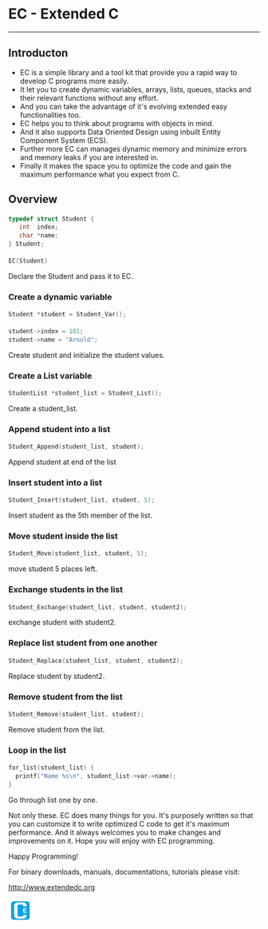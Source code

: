 # EC - Extended C
<hr>
  
## Introducton

 * EC is a simple library and a tool kit that provide you a rapid way to develop C programs more easily.
 * It let you to create dynamic variables, arrays, lists, queues, stacks and their relevant functions without any effort.
 * And you can take the advantage of it's evolving extended easy functionalities too.
 * EC helps you to think about programs with objects in mind.
 * And it also supports Data Oriented Design using inbuilt Entity Component System (ECS).
 * Further more EC can manages dynamic memory and minimize  errors and memory leaks if you are interested in.
 * Finally it makes the space you to optimize the code and gain the maximum performance what you expect from C.

## Overview

```c
typedef struct Student {
   int  index;
   char *name;
} Student;

EC(Student)
```
Declare the Student and pass it to EC.  

### Create a dynamic variable
```c
Student *student = Student_Var();

student->index = 101;
student->name = "Arnold";
```
Create student and initialize the student values.  

### Create a List variable

```c
StudentList *student_list = Student_List();
```
Create a student_list.  

### Append student into a list
```c
Student_Append(student_list, student);
```
Append student at end of the list  

### Insert student into a list
```c
Student_Insert(student_list, student, 5);
```

Insert student as the 5th member of the list. 

### Move student inside the list

```c
Student_Move(student_list, student, 5);
```
move student 5 places left.  

### Exchange students in the list
```c
Student_Exchange(student_list, student, student2);
```
exchange student with student2.  

### Replace list student from one another
```c
Student_Replace(student_list, student, student2);
```
Replace student by student2.  

### Remove student from the list

```c
Student_Remove(student_list, student);
```
Remove student from the list.  

### Loop in the list

```c
for_list(student_list) {
  printf("Name %s\n", student_list->var->name);
}
```
Go through list one by one.  

Not only these. EC does many things for you. It's purposely written so that you can customize it to write optimized C code to get it's maximum performance. And it always welcomes you to make changes and improvements on it. Hope you will enjoy with EC programming.  
  
Happy Programming!
  
For binary downloads, manuals, documentations, tutorials please visit:  

<http://www.extendedc.org>  

![Logo, Extended C logo ](ec.png)  

